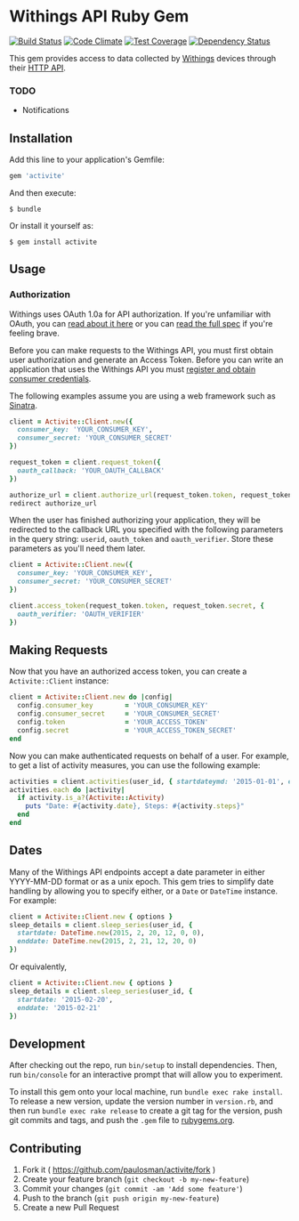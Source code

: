 # Withings API Ruby Gem

[![Build Status](http://img.shields.io/travis/paulosman/activite.svg)][travis]
[![Code Climate](https://codeclimate.com/github/paulosman/activite/badges/gpa.svg)][codeclimate]
[![Test Coverage](https://codeclimate.com/github/paulosman/activite/badges/coverage.svg)][coverage]
[![Dependency Status](https://gemnasium.com/paulosman/activite.svg)][gemnasium]

This gem provides access to data collected by [Withings](http://withings.com/) devices through
their [HTTP API](https://oauth.withings.com/api/doc).

[travis]: https://travis-ci.org/paulosman/activite
[codeclimate]: https://codeclimate.com/github/paulosman/activite
[coverage]: https://codeclimate.com/github/paulosman/activite
[gemnasium]: https://gemnasium.com/paulosman/activite

### TODO

* Notifications

## Installation

Add this line to your application's Gemfile:

```ruby
gem 'activite'
```

And then execute:

    $ bundle

Or install it yourself as:

    $ gem install activite

## Usage

### Authorization

Withings uses OAuth 1.0a for API authorization. If you're unfamiliar with OAuth, you can
[read about it here][bible] or you can [read the full spec][spec] if you're feeling brave.

Before you can make requests to the Withings API, you must first obtain user authorization and
generate an Access Token. Before you can write an application that uses the Withings API you
must [register and obtain consumer credentials][register].

The following examples assume you are using a web framework such as [Sinatra][sinatra].

[register]: https://oauth.withings.com/partner/add "Withings Application Registration"
[bible]: http://oauthbible.com/ "OAuth Bible"
[spec]: http://oauth.net/core/1.0a/ "OAuth 1.0a Core Spec"
[sinatra]: http://www.sinatrarb.com/ "Sinatra"

```ruby
client = Activite::Client.new({
  consumer_key: 'YOUR_CONSUMER_KEY',
  consumer_secret: 'YOUR_CONSUMER_SECRET'
})

request_token = client.request_token({
  oauth_callback: 'YOUR_OAUTH_CALLBACK'
})

authorize_url = client.authorize_url(request_token.token, request_token.secret)
redirect authorize_url
```

When the user has finished authorizing your application, they will be redirected
to the callback URL you specified with the following parameters in the query string:
```userid```, ```oauth_token``` and ```oauth_verifier```. Store these parameters as
you'll need them later.

```ruby
client = Activite::Client.new({
  consumer_key: 'YOUR_CONSUMER_KEY',
  consumer_secret: 'YOUR_CONSUMER_SECRET'
})

client.access_token(request_token.token, request_token.secret, {
  oauth_verifier: 'OAUTH_VERIFIER'
})
```

## Making Requests

Now that you have an authorized access token, you can create a ```Activite::Client``` instance:

```ruby
client = Activite::Client.new do |config|
  config.consumer_key        = 'YOUR_CONSUMER_KEY'
  config.consumer_secret     = 'YOUR_CONSUMER_SECRET'
  config.token               = 'YOUR_ACCESS_TOKEN'
  config.secret              = 'YOUR_ACCESS_TOKEN_SECRET'
end
```

Now you can make authenticated requests on behalf of a user. For example, to get a list of
activity measures, you can use the following example:

```ruby
activities = client.activities(user_id, { startdateymd: '2015-01-01', enddateymd: '2015-02-28' })
activities.each do |activity|
  if activity.is_a?(Activite::Activity)
    puts "Date: #{activity.date}, Steps: #{activity.steps}"
  end
end
```
## Dates

Many of the Withings API endpoints accept a date parameter in either YYYY-MM-DD format or as a
unix epoch. This gem tries to simplify date handling by allowing you to specify either, or a
```Date``` or ```DateTime``` instance. For example:

```ruby
client = Activite::Client.new { options }
sleep_details = client.sleep_series(user_id, {
  startdate: DateTime.new(2015, 2, 20, 12, 0, 0),
  enddate: DateTime.new(2015, 2, 21, 12, 20, 0)
})
```

Or equivalently,

```ruby
client = Activite::Client.new { options }
sleep_details = client.sleep_series(user_id, {
  startdate: '2015-02-20',
  enddate: '2015-02-21'
})
```

## Development

After checking out the repo, run `bin/setup` to install dependencies. Then, run `bin/console` for an interactive prompt that will allow you to experiment. 

To install this gem onto your local machine, run `bundle exec rake install`. To release a new version, update the version number in `version.rb`, and then run `bundle exec rake release` to create a git tag for the version, push git commits and tags, and push the `.gem` file to [rubygems.org](https://rubygems.org).

## Contributing

1. Fork it ( https://github.com/paulosman/activite/fork )
2. Create your feature branch (`git checkout -b my-new-feature`)
3. Commit your changes (`git commit -am 'Add some feature'`)
4. Push to the branch (`git push origin my-new-feature`)
5. Create a new Pull Request
